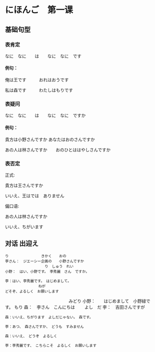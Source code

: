 #  にほんご　第一课

## 基础句型

### 表肯定

なに　なに　　は　　なに　なに　です

#### 例句：

俺は王です　　　おれはおうです

私は森です　　　わたしはもりです

### 表疑问

なに　なに　　は　　なに　なに　ですか

#### 例句：

貴方は小野さんですか      あなたはおのさんですか

あの人は林さんですか　　おのひとははやしさんですか

### 表否定

正式:

貴方は王さんですか

いいえ、王はでは　ありません

偏口语:

あの人は林さんですか

いいえ、ちがいます

## 对话  出迎え
	り　　　　　　　　　きかく　　おの
	李さん：　ジエーシー企画の　　小野さんですか
	　　　　　　　　　　　り　しゅう　れい
	小野：　はい、小野です。　李秀麗　さん　ですか。

	李：はい、李秀麗です。　はじめまして。
				　　ねが
	どそぞ、よるしく　お願いします
　　　　　　　　　　　　　　　みどり
	小野：　　はじめまして　小野緑です。
	もり
	森：　李さん　こんにちは
	　　よし　だ
	李：　吉田さんですが

	森：いいえ、ちがります　よしだじゃない。　森です。

	李：あつ、　森さんですか、　どうも　すみません

	森：いいえ、　どうぞ　よるしく

	李：李秀麗です、　こちらこそ　よるしく　お願いします








